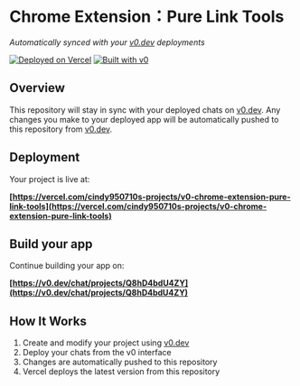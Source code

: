 # Chrome Extension：Pure Link Tools

*Automatically synced with your [v0.dev](https://v0.dev) deployments*

[![Deployed on Vercel](https://img.shields.io/badge/Deployed%20on-Vercel-black?style=for-the-badge&logo=vercel)](https://vercel.com/cindy950710s-projects/v0-chrome-extension-pure-link-tools)
[![Built with v0](https://img.shields.io/badge/Built%20with-v0.dev-black?style=for-the-badge)](https://v0.dev/chat/projects/Q8hD4bdU4ZY)

## Overview

This repository will stay in sync with your deployed chats on [v0.dev](https://v0.dev).
Any changes you make to your deployed app will be automatically pushed to this repository from [v0.dev](https://v0.dev).

## Deployment

Your project is live at:

**[https://vercel.com/cindy950710s-projects/v0-chrome-extension-pure-link-tools](https://vercel.com/cindy950710s-projects/v0-chrome-extension-pure-link-tools)**

## Build your app

Continue building your app on:

**[https://v0.dev/chat/projects/Q8hD4bdU4ZY](https://v0.dev/chat/projects/Q8hD4bdU4ZY)**

## How It Works

1. Create and modify your project using [v0.dev](https://v0.dev)
2. Deploy your chats from the v0 interface
3. Changes are automatically pushed to this repository
4. Vercel deploys the latest version from this repository